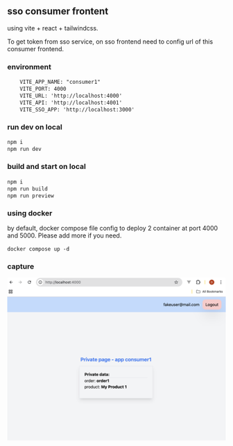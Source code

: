 ## sso consumer frontent 

using vite + react + tailwindcss.

To get token from sso service, on sso frontend need to config url of this consumer frontend.

### environment
```
    VITE_APP_NAME: "consumer1"
    VITE_PORT: 4000
    VITE_URL: 'http://localhost:4000'
    VITE_API: 'http://localhost:4001'
    VITE_SSO_APP: 'http://localhost:3000'
```

### run dev on local

```
npm i 
npm run dev
```


### build and start on local

```
npm i 
npm run build
npm run preview 
```

### using docker 
by default, docker compose file config to deploy 2 container at port 4000 and 5000. Please add more if you need.



```
docker compose up -d 
```

### capture 

![Alt text](public/capture.png?raw=true "demo image")